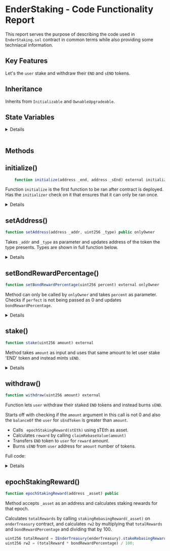 # EnderStaking - Code Functionality Report

This report serves the purpose of describing the code used in `EnderStaking.sol` contract in common terms while also providing some techniacal information.

## Key Features

Let's the `user` stake and withdraw their `END` and `sEND` tokens.

## Inheritance

Inherits from `Initializable` and `OwnableUpgradeable`.

## State Variables

<details>

```javascript
    uint public bondRewardPercentage; // Reward percentage for bonds
    uint public rebasingIndex;     // Rebase Index

    address public endToken; // END token contract address
    address public sEndToken; // sEND token contract address
    address public enderTreasury; // EnderTreasury contract address
    address public enderBond; // EnderBond contract address
    address public keeper;  // Chainlink Keeper contract address
    address public stEth;    // stETH contract address
```

</details>

<br>

## Methods

## initialize()

```javascript
    function initialize(address _end, address _sEnd) external initializer
```

Function `initialize` is the first function to be ran after contract is deployed. Has the `initializer` check on it that ensures that it can only be ran once.

<details>
Takes 2 parameters -

-   `_end` - Sets address of END token
-   `_sEnd` - Sets address of sEND token

Updates following once ran.

1. `__Ownable_init();` - Ownable contract initializer
2. `setAddress(_end, 3);` - sets address of END token from `setAddress()`
3. `setAddress(_sEnd, 4);` - sets address of sEND token from `setAddress()
4. `bondRewardPercentage = 10;` - set initial value of `bondRewardPercentage`

 </details>

## setAddress()

```javascript
function setAddress(address _addr, uint256 _type) public onlyOwner
```

Takes `_addr` and `_type` as parameter and updates address of the token the type presents. Types are shown in full function below.

<details>

```javascript
    function setAddress(address _addr, uint256 _type) public onlyOwner {
        if (_addr == address(0)) revert ZeroAddress();

        if (_type == 1) enderBond = _addr;
        else if (_type == 2) enderTreasury = _addr;
        else if (_type == 3) endToken = _addr;
        else if (_type == 4) sEndToken = _addr;
        else if (_type == 5) keeper = _addr;
        else if (_type == 6) stEth = _addr;

        emit AddressUpdated(_addr, _type);
    }

```

</details>

## setBondRewardPercentage()

```javascript
function setBondRewardPercentage(uint256 percent) external onlyOwner
```

Method can only be called by `onlyOwner` and takes `percent` as parameter. Checks if `perfect` is not being passed as 0 and updates `bondRewardPercentage`.

<details>

Full code:

```javascript
 function setBondRewardPercentage(uint256 percent) external onlyOwner {
        if (percent == 0) revert InvalidAmount();

        bondRewardPercentage = percent;
        emit PercentUpdated(bondRewardPercentage);
    }
```

</details>

## stake()

```javascript
function stake(uint256 amount) external
```

Method takes `amount` as input and uses that same amount to let user stake 'END' token and instead mints `sEND`.

<details>

First makes sure `amount` is not 0.

Performs a check if `balanceOf` the `EnderStaking` (address(this)) is 0 for `endToken`:

-   calls `transferFrom` on `endToken`, sending END tokens from `user`, to `EnderStaking` contract for total `amount` number of tokens.
-   calls `epochStakingReward()` using `stETH` as asset.
-   `sEND` amount as `sEndAmount` is calculated by calling `calculateSEndTokens(amount)`.
-   the returned amount of `sEndAmount` is minted for `user`.

```javascript
  if (ISEndToken(endToken).balanceOf(address(this)) == 0) {
            ISEndToken(endToken).transferFrom(msg.sender, address(this), amount);
            epochStakingReward(stEth);
            uint256 sEndAmount = calculateSEndTokens(amount);
            console.log("Receipt token:- ", sEndAmount);
            ISEndToken(sEndToken).mint(msg.sender, sEndAmount);
        }
```

Else if `balanceOf` the `EnderStaking` (address(this)) is not 0:

-   calls `transferFrom` on `endToken`, sending END tokens from `user`, to `EnderStaking` contract for total `amount` number of tokens.
-   `sEND` amount as `sEndAmount` is calculated by calling `calculateSEndTokens(amount)`.
-   the returned amount of `sEndAmount` is minted for `user`.

```javascript
else {
            ISEndToken(endToken).transferFrom(msg.sender, address(this), amount);
            uint256 sEndAmount = calculateSEndTokens(amount);
            console.log("Receipt token:- ", sEndAmount);
            ISEndToken(sEndToken).mint(msg.sender, sEndAmount);
            epochStakingReward(stEth);
        }
```

Emits `Stake(msg.sender, amount)`

Full code:

<details>

```javascript
    function stake(uint256 amount) external {
        if (amount == 0) revert InvalidAmount();
        console.log("End token deposit:- ", amount);
        console.log(ISEndToken(endToken).balanceOf(address(this)));
        if (ISEndToken(endToken).balanceOf(address(this)) == 0) {
            ISEndToken(endToken).transferFrom(msg.sender, address(this), amount);
            epochStakingReward(stEth);
            uint256 sEndAmount = calculateSEndTokens(amount);
            console.log("Receipt token:- ", sEndAmount);
            ISEndToken(sEndToken).mint(msg.sender, sEndAmount);
        } else {
            ISEndToken(endToken).transferFrom(msg.sender, address(this), amount);
            uint256 sEndAmount = calculateSEndTokens(amount);
            console.log("Receipt token:- ", sEndAmount);
            ISEndToken(sEndToken).mint(msg.sender, sEndAmount);
            epochStakingReward(stEth);
        }
        emit Stake(msg.sender, amount);
    }
```

</details>
</details>

## withdraw()

```javascript
function withdraw(uint256 amount) external
```

Function lets `user` withdraw their staked `END` tokens and instead burns `sEND`.

Starts off with checking if the `amount` argument in this call is not 0 and also the `balanceOf` the `user` for `sEndToken` is greater than `amount`.

-   Calls ` epochStakingReward(stEth)` using sTEth as asset.
-   Calculates `reward` by calling `claimRebaseValue(amount)`
-   Transfers `END` token to `user` for `reward` amount.
-   Burns `sEND` from `user` address for `amount` number of tokens.

Full code:

<details>

```javascript
    function withdraw(uint256 amount) external {
        if (amount == 0) revert InvalidAmount();
        if (ISEndToken(sEndToken).balanceOf(msg.sender) < amount) revert InvalidAmount();
        // add reward
        epochStakingReward(stEth);
        uint256 reward = claimRebaseValue(amount);
        console.log("Withraw amount of staking contract:- ", reward);
        // transfer token
        ISEndToken(endToken).transfer(msg.sender, reward);
        ISEndToken(sEndToken).burn(msg.sender, amount);
        emit Withdraw(msg.sender, amount);
    }
```

</details>

## epochStakingReward()

```javascript
function epochStakingReward(address _asset) public
```

Method accepts `_asset` as an address and calculates staking rewards for that epoch.

Calculates `totalRewards` by calling `stakingRebasingReward(_asset)` on `enderTreasury` contract, and calculates `rw2` by multiplying that `totalRewards` and `bondRewardPercentage` and dividing that by 100.

```javascript
uint256 totalReward = IEnderTreasury(enderTreasury).stakeRebasingReward(_asset);
uint256 rw2 = (totalReward * bondRewardPercentage) / 100;
```
